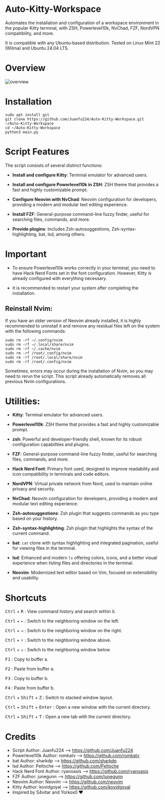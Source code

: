 # Auto-Kitty-Workspace
Automates the installation and configuration of a workspace environment in the popular Kitty terminal, with ZSH, Powerlevel10k, NvChad, FZF, NordVPN compatibility, and more.

It is compatible with any Ubuntu-based distribution. Tested on Linux Mint 22 (Wilma) and Ubuntu 24.04 LTS.

# Overview
![overview](https://raw.githubusercontent.com/Juanfu224/Auto-Linux-Workspace/master/tools/Vista.png)

# Installation
```
sudo apt install git
git clone https://github.com/Juanfu224/Auto-Kitty-Workspace.git ~/Auto-Kitty-Workspace
cd ~/Auto-Kitty-Workspace
python3 main.py
```

# Script Features
The script consists of several distinct functions:
- **Install and configure Kitty**: Terminal emulator for advanced users.

- **Install and configure Powerlevel10k in ZSH**: ZSH theme that provides a fast and highly customizable prompt.

- **Configure Neovim with NvChad**: Neovim configuration for developers, providing a modern and modular text editing experience.

- **Install FZF**: General-purpose command-line fuzzy finder, useful for searching files, commands, and more.

- **Provide plugins**: Includes Zsh-autosuggestions, Zsh-syntax-highlighting, bat, lsd, among others.

# Important
- To ensure Powerlevel10k works correctly in your terminal, you need to have Hack Nerd Fonts set in the font configuration. However, Kitty is already configured with everything necessary.

- It is recommended to restart your system after completing the installation.

## Reinstall Nvim:
If you have an older version of Neovim already installed, it is highly recommended to uninstall it and remove any residual files left on the system with the following commands:
```
sudo rm -rf ~/.config/nvim
sudo rm -rf ~/.local/share/nvim
sudo rm -rf ~/.cache/nvim
sudo rm -rf /root/.config/nvim
sudo rm -rf /root/.local/share/nvim
sudo rm -rf /root/.config/nvim
```
Sometimes, errors may occur during the installation of Nvim, so you may need to rerun the script. This script already automatically removes all previous Nvim configurations.

# Utilities:
- **Kitty**: Terminal emulator for advanced users.

- **Powerlevel10k**: ZSH theme that provides a fast and highly customizable prompt.

- **zsh**: Powerful and developer-friendly shell, known for its robust configuration capabilities and plugins.

- **FZF**: General-purpose command-line fuzzy finder, useful for searching files, commands, and more.

- **Hack Nerd Font**: Primary font used, designed to improve readability and icon compatibility in terminals and code editors.

- **NordVPN**: Virtual private network from Nord, used to maintain online privacy and security.

- **NvChad**: Neovim configuration for developers, providing a modern and modular text editing experience.

- **Zsh-autosuggestions**: Zsh plugin that suggests commands as you type based on your history.

- **Zsh-syntax-highlighting**: Zsh plugin that highlights the syntax of the current command.

- **bat**: `cat` clone with syntax highlighting and integrated pagination, useful for viewing files in the terminal.

- **lsd**: Enhanced and modern `ls` offering colors, icons, and a better visual experience when listing files and directories in the terminal.

- **Neovim**: Modernized text editor based on Vim, focused on extensibility and usability.

# Shortcuts
<kbd>Ctrl</kbd> + <kbd>R</kbd> : View command history and search within it.

<kbd>Ctrl</kbd> + <kbd>←</kbd> : Switch to the neighboring window on the left.

<kbd>Ctrl</kbd> + <kbd>→</kbd> : Switch to the neighboring window on the right.

<kbd>Ctrl</kbd> + <kbd>↑</kbd> : Switch to the neighboring window above.

<kbd>Ctrl</kbd> + <kbd>↓</kbd> : Switch to the neighboring window below.

<kbd>F1</kbd> : Copy to buffer a.

<kbd>F2</kbd> : Paste from buffer a.

<kbd>F3</kbd> : Copy to buffer b.

<kbd>F4</kbd> : Paste from buffer b.

<kbd>Ctrl</kbd> + <kbd>Shift</kbd> + <kbd>Z</kbd> : Switch to stacked window layout.

<kbd>Ctrl</kbd> + <kbd>Shift</kbd> + <kbd>Enter</kbd> : Open a new window with the current directory.

<kbd>Ctrl</kbd> + <kbd>Shift</kbd> + <kbd>T</kbd> : Open a new tab with the current directory.

# Credits
- Script Author: Juanfu224 --> https://github.com/Juanfu224
- Powerlevel10k Author: romkatv --> https://github.com/romkatv
- bat Author: sharkdp --> https://github.com/sharkdp
- lsd Author: Peltoche --> https://github.com/Peltoche
- Hack Nerd Font Author: ryanoasis --> https://github.com/ryanoasis
- FZF Author: junegunn --> https://github.com/junegunn
- Neovim Author: Neovim --> https://github.com/neovim
- Kitty Author: kovidgoyal --> https://github.com/kovidgoyal
- Inspired by S4vitar and Yorkox0 ❤️
